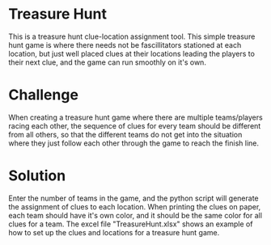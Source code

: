 # Treasure Hunt
This is a treasure hunt clue-location assignment tool. This simple treasure hunt game is where there needs not be fascillitators stationed at each location, but just well placed clues at their locations leading the players to their next clue, and the game can run smoothly on it's own.

# Challenge
When creating a treasure hunt game where there are multiple teams/players racing each other, the sequence of clues for every team should be different from all others, so that the different teams do not get into the situation where they just follow each other through the game to reach the finish line.

# Solution
Enter the number of teams in the game, and the python script will generate the assignment of clues to each location.
When printing the clues on paper, each team should have it's own color, and it should be the same color for all clues for a team.
The excel file "TreasureHunt.xlsx" shows an example of how to set up the clues and locations for a treasure hunt game.
